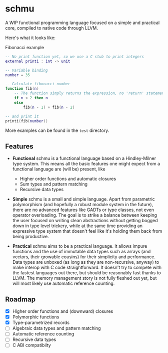 # schmu
A WIP functional programming language focused on a simple and practical core, compiled to native code through LLVM.

Here's what it looks like:

Fibonacci example
``` lua
-- No print function yet, so we use a C stub to print integers
external printi : int -> unit

-- Variable binding
number = 35

-- Calculate fibonacci number
function fib(n)
    -- The function simply returns the expression, no 'return' statement
    if n < 2 then n
    else
        fib(n - 1) + fib(n - 2)

-- and print it
printi(fib(number))
```

<!-- ``` lua -->
<!-- external printi : int -> unit -->

<!-- -- Define a record type -->
<!-- type age = { years : int, months :int, days : int } -->

<!-- -- Through type inference, the generic type ('a -> 'b, 'a) -> 'b is inferred -->
<!-- function apply(f, x) -->
<!--   f(x) -->

<!-- -- We bind the variable a -->
<!-- a = 2 -->
<!-- -- and add a to some int -->
<!-- function add_a(x) -->
<!--   -- We capture a and return the sum -->
<!--   x + a -->

<!-- b = apply(add_a, 15) -- b is 17 -->

<!-- -- Create age record -->
<!-- start_age = { years = 0, months = 1, days = 2 } -->

<!-- -- Use an anonymous closure to add b to the passed age's days -->
<!-- -- and print the days -->
<!-- printi(apply(function(age) { years = age.years, -->
<!--                              months = age.months, -->
<!--                              days = age.days + b }, -->
<!--              start_age).days) -- prints 19 -->
<!-- ``` -->

More examples can be found in the `test` directory.

## Features
+ **Functional**
schmu is a functional language based on a Hindley-Milner type system.
This means all the basic features one might expect from a functional language are (will be) present, like 
    + Higher order functions and automatic closures
    + Sum types and pattern matching
    + Recursive data types

+ **Simple**
schmu is a small and simple language.
Apart from parametric polymorphism (and hopefully a robust module system in the future), there are no advanced features like GADTs or type classes, not even operator overloading.
The goal is to strike a balance between keeping the user focused on writing clean abstractions without getting bogged down in type level trickery, while at the same time providing an expressive type system that doesn't feel like it's holding them back from being productive.


+ **Practical**
schmu aims to be a practical language.
It allows impure functions and the use of immutable data types such as arrays (and vectors, their growable cousins) for their simplicity and performance.
Data types are unboxed (as long as they are non-recursive, anyway) to make interop with C code straightforward. 
It doesn't try to compete with the fastest languages out there, but should be reasonably fast thanks to LLVM.
The memory management story is not fully fleshed out yet, but will most likely use automatic reference counting.

## Roadmap
+ [x] Higher order functions and (downward) closures
+ [x] Polymorphic functions
+ [x] Type-parametrized records
+ [ ] Algebraic data types and pattern matching
+ [ ] Automatic reference counting
+ [ ] Recursive data types
+ [ ] C ABI compatibilty
